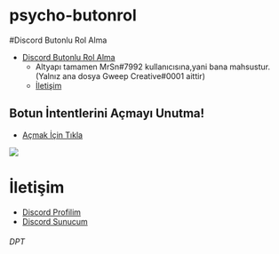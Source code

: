 # psycho-butonrol
#Discord Butonlu Rol Alma


 - [Discord Butonlu Rol Alma](https://github.com/MonsterBotTechonolgy/psycho-butonrol)
      - Altyapı tamamen MrSn#7992 kullanıcısına,yani bana mahsustur.(Yalnız ana dosya Gweep Creative#0001 aittir)
      - [İletişim](#İletişim)




## Botun İntentlerini Açmayı Unutma!
* [Açmak İçin Tıkla](https://discord.com/developers/applications)
<img src="https://cdn.discordapp.com/attachments/818953120452575322/851116463166849054/3P4KKB.png"/>


# İletişim
* [Discord Profilim](https://discord.com/users/840158550495723530)
* [Discord Sunucum](https://discord.gg/NQED7xCbcT)

<h6> DPT</h6>



